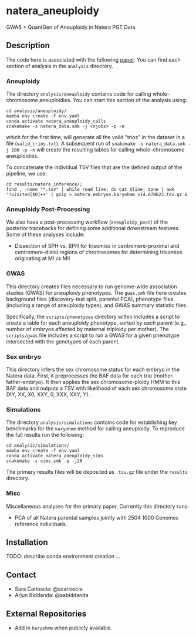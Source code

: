 # natera_aneuploidy
GWAS + QuantGen of Aneuploidy in Natera PGT Data

## Description 

The code here is associated with the following [paper](https://docs.google.com/document/d/1pPh8kAPeizuqboe01FmO2sB0Xfw8Z3vTeiAjrT1co2o/edit#heading=h.imz1c45tt2oy). You can find each  section of analysis in the `analysis` directory. 

### Aneuploidy

The directory `analysis/aneuploidy` contains code for calling whole-chromosome aneuploidies. You can start this section of the analysis using:

```
cd analysis/aneuploidy/
mamba env create -f env.yaml
conda activate natera_aneuploidy_calls
snakemake -s natera_data.smk -j <njobs> -p -n 
```

which for the first time, will generate all the valid "trios" in the dataset in a file (`valid_trios.txt`). A subsequent run of `snakemake -s natera_data.smk -j 100 -p -n` will create the resulting tables for calling whole-chromosome aneuploidies. 

To concatenate the individual TSV files that are the defined output of the pipeline, we use: 

```
cd results/natera_inference/; 
find . -name "*.tsv" | while read line; do cat $line; done | awk '!visited[$0]++' | gzip > natera_embryos.karyohmm_v14.070623.tsv.gz &
```

### Aneuploidy Post-Processing

We also have a post-processing workflow (`aneuploidy_post`) of the posterior tracebacks for defining some additional downstream features. Some of these analyses include:

* Dissection of SPH vs. BPH for trisomies in centromere-proximal and centromere-distal regions of chromosomes for determining trisomies originating at MI vs MII

### GWAS

This directory creates files necessary to run genome-wide association studies (GWAS) for aneuploidy phenotypes. The `gwas.smk` file here creates background files (discovery-test split, parental PCA), phenotype files (including a range of aneuploidy types), and GWAS summary statistic files. 

Specifically, the `scripts/phenotypes` directory within includes a script to create a table for each aneuploidy phenotype, sorted by each parent (e.g., number of embryos affected by maternal triploidy per mother). The `scripts/gwas` file includes a script to run a GWAS for a given phenotype intersected with the genotypes of each parent. 

### Sex embryo 

This directory infers the sex chromosome status for each embryo in the Natera data. First, it preprocesses the BAF data for each trio (mother-father-embryo). It then applies the sex chromosome-ploidy HMM to this BAF data and outputs a TSV with likelihood of each sex chromosome state (XY, XX, X0, XXY, 0, XXX, XXY, Y). 

### Simulations

The directory `analysis/simulations` contains code for establishing key benchmarks for the `karyohmm` method for calling aneuploidy. To reproduce the full results run the following: 

```
cd analysis/simulations/
mamba env create -f env.yaml
conda activate natera_aneuploidy_sims
snakemake -s sims.smk -p -j20
```

The primary results files will be deposited as `.tsv.gz` file under the `results` directory. 

### Misc

Miscellaneous analyses for the primary paper. Currently this directory runs: 

* PCA of all Natera parental samples jointly with 2504 1000 Genomes reference individuals. 

## Installation

TODO: describe conda environment creation ... 

## Contact 

* Sara Carioscia: @scarioscia
* Arjun Biddanda: @aabiddanda

## External Repositories

* Add in `karyohmm` when publicly available.
